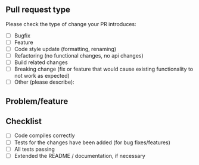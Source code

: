 ## Pull request type
Please check the type of change your PR introduces:
- [ ] Bugfix
- [ ] Feature
- [ ] Code style update (formatting, renaming)
- [ ] Refactoring (no functional changes, no api changes)
- [ ] Build related changes
- [ ] Breaking change (fix or feature that would cause existing functionality to not work as expected)
- [ ] Other (please describe):

## Problem/feature


## Checklist
- [ ] Code compiles correctly
- [ ] Tests for the changes have been added (for bug fixes/features)
- [ ] All tests passing
- [ ] Extended the README / documentation, if necessary